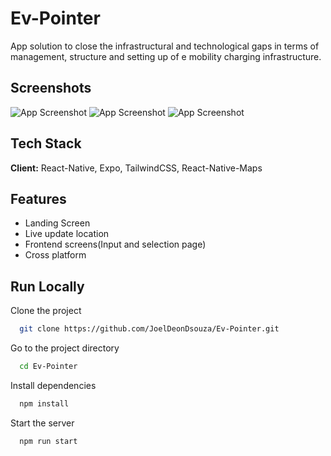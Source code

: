 # Ev-Pointer

App solution to close the infrastructural and technological gaps in terms of management, structure and setting up of e mobility charging infrastructure.

## Screenshots

![App Screenshot](https://i.ibb.co/TRf638F/Whats-App-Image-2023-03-22-at-4-03-39-PM.jpg)
![App Screenshot](https://i.ibb.co/MRdTGqV/Whats-App-Image-2023-03-22-at-4-03-39-PM-1.jpg)
![App Screenshot](https://i.ibb.co/T4n8zLd/Whats-App-Image-2023-03-22-at-4-03-39-PM-2.jpg)

## Tech Stack

**Client:** React-Native, Expo, TailwindCSS, React-Native-Maps

## Features

- Landing Screen
- Live update location
- Frontend screens(Input and selection page)
- Cross platform

## Run Locally

Clone the project

```bash
  git clone https://github.com/JoelDeonDsouza/Ev-Pointer.git
```

Go to the project directory

```bash
  cd Ev-Pointer
```

Install dependencies

```bash
  npm install
```

Start the server

```bash
  npm run start
```
